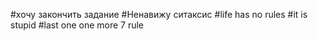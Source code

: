 #хочу закончить задание
#Ненавижу ситаксис
#life has no rules
#it is stupid
#last one
one more
7 rule
